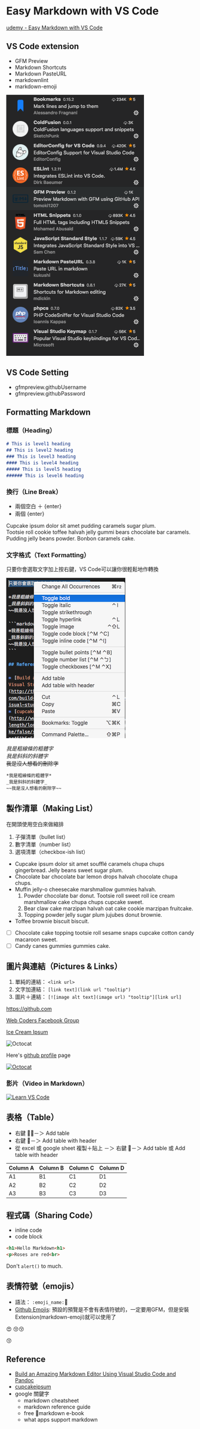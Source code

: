 # Easy Markdown with VS Code

[udemy - Easy Markdown with VS Code](https://www.udemy.com/easy-markdown-with-vs-code/learn/v4/overview)

## VS Code extension

* GFM Preview
* Markdown Shortcuts
* Markdown PasteURL
* markdownlint
* markdown-emoji

![VS Code Markdown Extension](image/vs_code_markdown_extension.png)

## VS Code Setting

* gfmpreview.githubUsername
* gfmpreview.githubPassword

## Formatting Markdown

### 標題（Heading）

```markdown
# This is level1 heading
## This is level2 heading
### This is level3 heading
#### This is level4 heading
##### This is level5 heading
###### This is level6 heading
```

### 換行（Line Break）

* 兩個空白 ＋ {enter}
* 兩個 {enter}

Cupcake ipsum dolor sit amet pudding caramels sugar plum.  
Tootsie roll cookie toffee halvah jelly gummi bears chocolate bar caramels. Pudding jelly beans powder. Bonbon caramels cake.

### 文字格式（Text Formatting）

只要你會選取文字加上按右鍵，VS Code可以讓你很輕鬆地作轉換

![Toggle Text Format](image/Vs_code_toggle_text_format.png)

*我是粗線條的粗體字*  
_我是斜斜的斜體字_  
~~我是沒人想看的刪除字~~

```markdown
*我是粗線條的粗體字*
_我是斜斜的斜體字_
~~我是沒人想看的刪除字~~
```

## 製作清單（Making List）

在開頭使用空白來做縮排

1. 子彈清單（bullet list）
1. 數字清單（number list）
1. 選項清單（checkbox-ish list）

* Cupcake ipsum dolor sit amet soufflé caramels chupa chups gingerbread. Jelly beans sweet sugar plum.
* Chocolate bar chocolate bar lemon drops halvah chocolate chupa chups.
* Muffin jelly-o cheesecake marshmallow gummies halvah.
    1. Powder chocolate bar donut. Tootsie roll sweet roll ice cream marshmallow cake chupa chups cupcake sweet.
    1. Bear claw cake marzipan halvah oat cake cookie marzipan fruitcake.
    1. Topping powder jelly sugar plum jujubes donut brownie.
* Toffee brownie biscuit biscuit.

* [ ] Chocolate cake topping tootsie roll sesame snaps cupcake cotton candy macaroon sweet.
* [ ] Candy canes gummies gummies cake.

## 圖片與連結（Pictures & Links）

1. 單純的連結： `<link url>`
1. 文字加連結： `[link text](link url "tooltip")`
1. 圖片＋連結： `[![image alt text](image url) "tooltip"][link url]`

<https://github.com>

[Web Coders Facebook Group](https://www.facebook.com/InternetCoders/?fref=ts)

[Ice Cream Ipsum](http://joeyfoo.github.io/icecream-ipsum/ "Go to Ice Cream Ipsum")

![Octocat](https://alansimpson.me/images/octocat200.png)

Here's [github profile][linked] page

[![Octocat](https://alansimpson.me/images/octocat200.png "Go to vincent's github profile")](https://github.com/vincentliu99999)

[linked]: https://github.com/vincentliu99999

### 影片（Video in Markdown）

<!-- YouTube video link -->
[![Learn VS Code](https://img.youtube.com/vi/E0ao2tT410M/0.jpg)](http://www.youtube.com/watch?v=E0ao2tT410M "Watch Video")

## 表格（Table）

* 右鍵 －＞ Add table
* 右鍵 －＞ Add table with header
* 從 excel 或 google sheet 複製＋貼上 －＞ 右鍵 －＞ Add table 或 Add table with header

Column A | Column B | Column C | Column D
---------|----------|---------|---------
 A1 | B1 | C1 | D1
 A2 | B2 | C2 | D2
 A3 | B3 | C3 | D3

## 程式碼（Sharing Code）

* inline code
* code block

```html
<h1>Hello Markdown<h1>
<p>Roses are red<br>
```

Don't `alert()` to much.

## 表情符號（emojis）

* 語法： `:emoji_name:`
* [Github Emojis](https://gist.github.com/rxaviers/7360908): 預設的預覽是不會有表情符號的，一定要用GFM，但是安裝Extension(markdown-emoji)就可以使用了

:heart_eyes:
:kissing_closed_eyes::kissing_closed_eyes:

:kissing_closed_eyes:

## Reference

* [Build an Amazing Markdown Editor Using Visual Studio Code and Pandoc](http://thisdavej.com/build-an-amazing-markdown-editor-using-visual-studio-code-and-pandoc/)
* [cupcakeipsum](http://www.cupcakeipsum.com/#/paragraphs/5/length/long/with_love/false/start_with_cupcake/false/seed/e608ca6c845fc246154359ca8267e6ac461b6e6ac1bbd877e7a9d7dac3b6319a)
* google 關鍵字
    * markdown cheatsheet
    * markdown reference guide
    * free markdown e-book
    * what apps support markdown